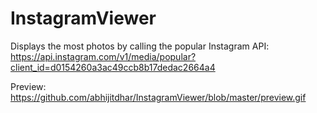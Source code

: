 # InstagramViewer

Displays the most photos by calling the popular Instagram API: https://api.instagram.com/v1/media/popular?client_id=d0154260a3ac49ccb8b17dedac2664a4

Preview:
https://github.com/abhijitdhar/InstagramViewer/blob/master/preview.gif
